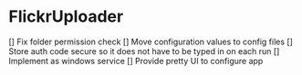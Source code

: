 FlickrUploader
==============
[] Fix folder permission check
[] Move configuration values to config files
[] Store auth code secure so it does not have to be typed in on each run
[] Implement as windows service
[] Provide pretty UI to configure app